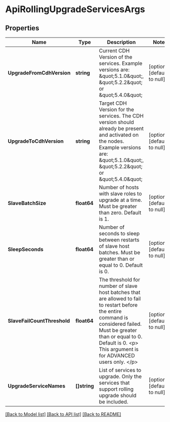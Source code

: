# ApiRollingUpgradeServicesArgs

## Properties
Name | Type | Description | Notes
------------ | ------------- | ------------- | -------------
**UpgradeFromCdhVersion** | **string** | Current CDH Version of the services. Example versions are: \&quot;5.1.0\&quot;, \&quot;5.2.2\&quot; or \&quot;5.4.0\&quot; | [optional] [default to null]
**UpgradeToCdhVersion** | **string** | Target CDH Version for the services. The CDH version should already be present and activated on the nodes. Example versions are: \&quot;5.1.0\&quot;, \&quot;5.2.2\&quot; or \&quot;5.4.0\&quot; | [optional] [default to null]
**SlaveBatchSize** | **float64** | Number of hosts with slave roles to upgrade at a time. Must be greater than zero. Default is 1. | [optional] [default to null]
**SleepSeconds** | **float64** | Number of seconds to sleep between restarts of slave host batches.  Must be greater than or equal to 0. Default is 0. | [optional] [default to null]
**SlaveFailCountThreshold** | **float64** | The threshold for number of slave host batches that are allowed to fail to restart before the entire command is considered failed.  Must be greater than or equal to 0. Default is 0. &lt;p&gt; This argument is for ADVANCED users only. &lt;/p&gt; | [optional] [default to null]
**UpgradeServiceNames** | **[]string** | List of services to upgrade. Only the services that support rolling upgrade should be included. | [optional] [default to null]

[[Back to Model list]](../README.md#documentation-for-models) [[Back to API list]](../README.md#documentation-for-api-endpoints) [[Back to README]](../README.md)

